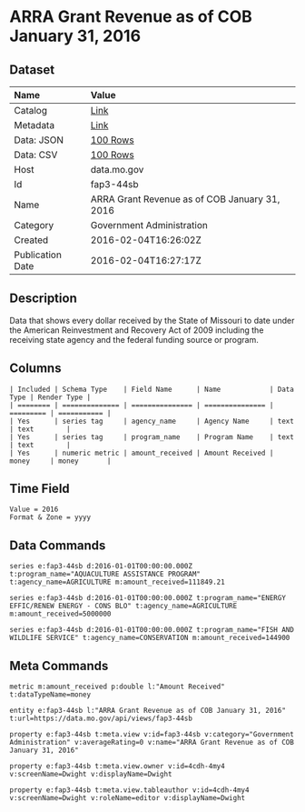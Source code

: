 # ARRA Grant Revenue as of COB January 31, 2016

## Dataset

| Name | Value |
| :--- | :---- |
| Catalog | [Link](https://catalog.data.gov/dataset/arra-grant-revenue-as-of-cob-january-31-2016) |
| Metadata | [Link](https://data.mo.gov/api/views/fap3-44sb) |
| Data: JSON | [100 Rows](https://data.mo.gov/api/views/fap3-44sb/rows.json?max_rows=100) |
| Data: CSV | [100 Rows](https://data.mo.gov/api/views/fap3-44sb/rows.csv?max_rows=100) |
| Host | data.mo.gov |
| Id | fap3-44sb |
| Name | ARRA Grant Revenue as of COB January 31, 2016 |
| Category | Government Administration |
| Created | 2016-02-04T16:26:02Z |
| Publication Date | 2016-02-04T16:27:17Z |

## Description

Data that shows every dollar received by the State of Missouri to date under the American Reinvestment and Recovery Act of 2009 including the receiving state agency and the federal funding source or program.

## Columns

```ls
| Included | Schema Type    | Field Name      | Name            | Data Type | Render Type |
| ======== | ============== | =============== | =============== | ========= | =========== |
| Yes      | series tag     | agency_name     | Agency Name     | text      | text        |
| Yes      | series tag     | program_name    | Program Name    | text      | text        |
| Yes      | numeric metric | amount_received | Amount Received | money     | money       |
```

## Time Field

```ls
Value = 2016
Format & Zone = yyyy
```

## Data Commands

```ls
series e:fap3-44sb d:2016-01-01T00:00:00.000Z t:program_name="AQUACULTURE ASSISTANCE PROGRAM" t:agency_name=AGRICULTURE m:amount_received=111849.21

series e:fap3-44sb d:2016-01-01T00:00:00.000Z t:program_name="ENERGY EFFIC/RENEW ENERGY - CONS BLO" t:agency_name=AGRICULTURE m:amount_received=5000000

series e:fap3-44sb d:2016-01-01T00:00:00.000Z t:program_name="FISH AND WILDLIFE SERVICE" t:agency_name=CONSERVATION m:amount_received=144900
```

## Meta Commands

```ls
metric m:amount_received p:double l:"Amount Received" t:dataTypeName=money

entity e:fap3-44sb l:"ARRA Grant Revenue as of COB January 31, 2016" t:url=https://data.mo.gov/api/views/fap3-44sb

property e:fap3-44sb t:meta.view v:id=fap3-44sb v:category="Government Administration" v:averageRating=0 v:name="ARRA Grant Revenue as of COB January 31, 2016"

property e:fap3-44sb t:meta.view.owner v:id=4cdh-4my4 v:screenName=Dwight v:displayName=Dwight

property e:fap3-44sb t:meta.view.tableauthor v:id=4cdh-4my4 v:screenName=Dwight v:roleName=editor v:displayName=Dwight
```